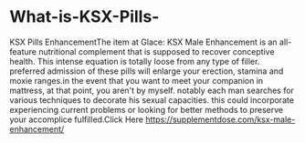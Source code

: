 # What-is-KSX-Pills-
KSX Pills EnhancementThe item at Glace: KSX Male Enhancement is an all-feature nutritional complement that is supposed to recover conceptive health. This intense equation is totally loose from any type of filler. preferred admission of these pills will enlarge your erection, stamina and moxie ranges.in the event that you want to meet your companion in mattress, at that point, you aren't by myself. notably each man searches for various techniques to decorate his sexual capacities. this could incorporate experiencing current problems or looking for better methods to preserve your accomplice fulfilled.Click Here https://supplementdose.com/ksx-male-enhancement/
